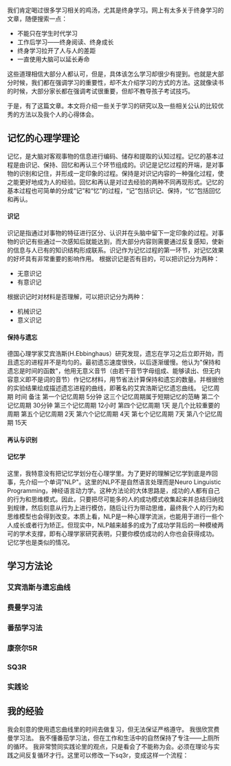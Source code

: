 我们肯定喝过很多学习相关的鸡汤，尤其是终身学习。网上有太多关于终身学习的文章，随便搜索一点：
- 不能只在学生时代学习
- 工作后学习——终身阅读、终身成长
- 终身学习拉开了人与人的差距
- 一直使用大脑可以延长寿命
  
这些道理相信大部分人都认可，但是，具体该怎么学习却很少有提到。也就是大部分时候，我们都在强调学习的重要性，却不太介绍学习的方式的方法。这就像读书的时候，大部分家长都在强调考试很重要，但却不教导孩子考试技巧。

于是，有了这篇文章。本文将介绍一些关于学习的研究以及一些相关公认的比较优秀的方法以及我个人的心得体会。
## 记忆的心理学理论
记忆，是大脑对客观事物的信息进行编码、储存和提取的认知过程。记忆的基本过程是由识记、保持、回忆和再认三个环节组成的。识记是记忆过程的开端，是对事物的识别和记住，并形成一定印象的过程。保持是对识记内容的一种强化过程，使之能更好地成为人的经验。回忆和再认是对过去经验的两种不同再现形式。记忆的基本过程也可简单的分成“记”和“忆”的过程，“记”包括识记、保持，“忆”包括回忆和再认。

#### 识记
识记是指通过对事物的特征进行区分、认识并在头脑中留下一定印象的过程。对事物的识记有些通过一次感知后就能达到，而大部分内容则需要通过反复感知，使新的信息与人已有的知识结构形成联系。识记作为记忆过程的第一环节，对记忆效果的好坏具有非常重要的影响作用。
根据识记是否有目的，可以把识记分为两种：
- 无意识记
- 有意识记
  
根据识记时对材料是否理解，可以把识记分为两种：
- 机械识记
- 意义识记

#### 保持与遗忘
德国心理学家艾宾浩斯(H.Ebbinghaus）研究发现，遗忘在学习之后立即开始，而且遗忘的进程并不是均匀的。最初遗忘速度很快，以后逐渐缓慢。他认为"保持和遗忘是时间的函数"，他用无意义音节（由若干音节字母组成、能够读出、但无内容意义即不是词的音节）作记忆材料，用节省法计算保持和遗忘的数量。并根据他的实验结果绘成描述遗忘进程的曲线，即著名的艾宾浩斯记忆遗忘曲线。
记忆周期
时间
备注
第一个记忆周期
5分钟
这三个记忆周期属于短期记忆的范畴
第二个记忆周期
30分钟
第三个记忆周期
12小时
第四个记忆周期
1天
是几个比较重要的周期
第五个记忆周期
2天
第六个记忆周期
4天
第七个记忆周期
7天
第八个记忆周期
15天

#### 再认与识别

#### 记忆学
这里，我特意没有把记忆学划分在心理学里。为了更好的理解记忆学到底是咋回事，先介绍一个单词"NLP"。这里的NLP不是自然语言处理而是Neuro Linguistic Programming，神经语言动力学。这种方法论的大体思路是，成功的人都有自己的行为和思维模式。因此，只要把尽可能多的人的成功模式收集起来并总结归纳找到规律，然后刻意从行为上进行模仿，随后让行为带动思维，最终我个人的行为和思维模型也会得到改变。本质上看，NLP是一种心理学流派，也能用于进行一些个人成长或者行为矫正。但现实中，NLP越来越多的成为了成功学背后的一种模棱两可的学术支撑，即有心理学家研究表明，只要你模仿成功的人你也会获得成功。  
记忆学也是类似的情况。
## 学习方法论
### 艾宾浩斯与遗忘曲线
### 费曼学习法
### 番茄学习法
### 康奈尔5R
### SQ3R
### 实践论

## 我的经验
我会刻意的使用遗忘曲线里的时间去做复习，但无法保证严格遵守。
我很欣赏费曼学习法。
我不懂番茄学习法，但在工作和生活中的自然保持了专注——上厕所的循环。
我非常赞同实践论里的观点，只是看会了不能称为会。必须在理论与实践之间反复循环才行。这里可以修改一下sq3r，变成这样一个流程：